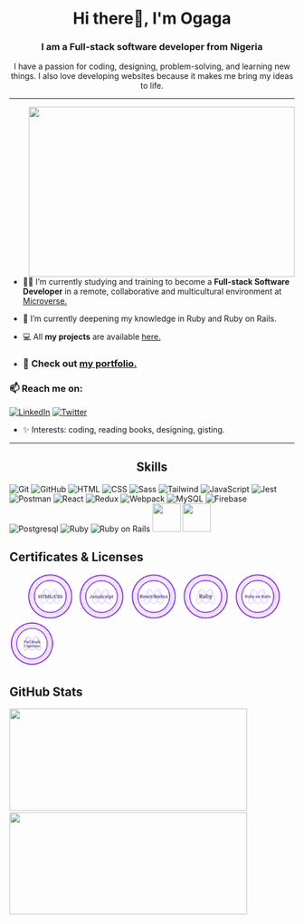 <h1 align="center"> Hi there👋, I'm Ogaga</h1>
<h3 align="center">I am a Full-stack software developer from Nigeria</h3>

<p align="center">I have a passion for coding, designing, problem-solving, and learning new things. I also love developing websites because it makes me bring my ideas to life.</p>

---
<img align="right" width="470px" height="300px" src="https://media.giphy.com/media/Ah3zHH7hvsSB2/giphy.gif">

- 👩‍💻 I’m currently studying and training to become a **Full-stack Software Developer** in a remote, collaborative and multicultural environment at [Microverse.](https://github.com/microverseinc)

- 🌱 I’m currently deepening my knowledge in Ruby and Ruby on Rails.

- 💻 All **my projects** are available [here.](https://github.com/Ogaga01?tab=repositories)
- ### 🚀 Check out [my portfolio.](https://ogaga.me/)

### 📫 Reach me on:

[![LinkedIn](https://img.shields.io/badge/LinkedIn-%230077B5.svg?logo=linkedin&logoColor=white)](https://www.linkedin.com/in/ogaga-iyara-0339b0105/) [![Twitter](https://img.shields.io/badge/Twitter-%231DA1F2.svg?logo=Twitter&logoColor=white)](https://twitter.com/i_ogaga_n)

- ✨ Interests: coding, reading books, designing, gisting.

---

<h2 align="center">Skills</h2>
<p align="center">
  <div>
	<img height="50" src="https://user-images.githubusercontent.com/25181517/117364277-fc4eb280-aebd-11eb-8769-a3583c6a2037.png" alt="Git" title="Git" />
	<img height="50" src="https://user-images.githubusercontent.com/25181517/117364276-fc4eb280-aebd-11eb-92ba-8a6ef74b7313.png" alt="GitHub" title="GitHub" />
	<img height="50" src="https://user-images.githubusercontent.com/25181517/117447535-f00a3a00-af3d-11eb-89bf-45aaf56dbaf1.png" alt="HTML" title="HTML" />
	<img height="50" src="https://user-images.githubusercontent.com/25181517/117447663-0fa16280-af3e-11eb-8677-bcf8e4f8e298.png" alt="CSS" title="CSS" />
	<img height="50" src="https://github.com/get-icon/geticon/raw/master/icons/sass.svg" alt="Sass" title="Sass" />
	<img height="50" src="https://raw.githubusercontent.com/michaelkolesidis/tech-icons/3f4f5fbef9a8e5dae8dc9cab983472a9222993b9/icons/tailwindcss/tailwindcss-plain.svg" alt="Tailwind" title="Tailwind" />
	<img height="50" width="50" src="https://user-images.githubusercontent.com/25181517/117447155-6a868a00-af3d-11eb-9cfe-245df15c9f3f.png" alt="JavaScript" title="JavaScript" />
	<img height="50" width="50" src="https://github.com/get-icon/geticon/raw/master/icons/jest.svg" alt="Jest" title="Jest" />
	<img height="50" width="50" src="https://user-images.githubusercontent.com/25181517/121302453-01a67f00-c8fa-11eb-8c86-2ee00734c9a8.png" alt="Postman" title="Postman" />
	<img height="50" width="50" src="https://github.com/get-icon/geticon/raw/master/icons/react.svg" alt="React" title="React" />
	<img height="50" width="50" src="https://github.com/get-icon/geticon/raw/master/icons/redux.svg" alt="Redux" title="Redux" />
	<img height="50" width="50" src="https://github.com/get-icon/geticon/raw/master/icons/webpack.svg" alt="Webpack" title="Webpack" />
	<img height="50" width="50" src="https://github.com/get-icon/geticon/raw/master/icons/mysql.svg" alt="MySQL" title="MySQL" />
	<img height="50" width="50" src="https://github.com/get-icon/geticon/raw/master/icons/firebase.svg" alt="Firebase" title="Firebase" />
	<img height="50" width="50" src="https://github.com/get-icon/geticon/raw/master/icons/postgresql.svg" alt="Postgresql" title="Postgresql" />
	<img height="50" width="50" src="https://user-images.githubusercontent.com/25181517/192603745-7d34df9e-7756-4756-a539-6a61badf7a80.png" alt="Ruby" title="Ruby" />
	<img height="50" width="50" src="https://user-images.githubusercontent.com/25181517/192603748-3ac17112-3653-4257-80da-a57334b11411.png" alt="Ruby on Rails" title="Ruby on Rails" />
	<img height="50" width="50" src="https://cdn.jsdelivr.net/gh/devicons/devicon/icons/nodejs/nodejs-original.svg" />
 	<img height="50" width="50" src="https://cdn.jsdelivr.net/gh/devicons/devicon/icons/express/express-original.svg" />
</div>
</p>
<h2 align="left">Certificates & Licenses</h2>
<p align="left">
  &nbsp; &nbsp; &nbsp; &nbsp; <a href="https://www.credential.net/ba59dc0e-d33d-48d2-a6ae-6b94736a9984#gs.2qlk0k" target="blank"><img src="./images/html-css-badge.png" width="80"></a> &nbsp; <a href="https://www.credential.net/8dc30957-8cc7-42c6-93df-43bc32535948#gs.2qll15" target="blank"><img src="./images/js-badge.png" width="80"></a> &nbsp; <a href="https://www.credential.net/7bc821c5-b53f-4769-8529-4c8f6eb45d99" target="blank"><img src="./images/react-badge.png" width="80"></a> &nbsp; <a href="https://www.credential.net/58a14aaf-67c7-42f7-9a62-e644d9cd4776#gs.2qlh91" target="blank"><img src="./images/ruby-badge.png" width="80"></a> &nbsp; <a href="https://www.credential.net/3e16ee2f-1975-4792-91dc-bb214aa46177#gs.2qof9v" target="blank"><img src="./images/ror-badge.png" width="80"></a> &nbsp; <a href="https://www.credential.net/6f15f7c4-8932-427e-936b-6095befaf6f5#gs.2qoe90" target="blank"><img src="./images/web-dev-badge.png" width="80"></a>
</p>

<h2 align ="left">GitHub Stats</h2>
<div>
  <img height="180" width="420" src="https://github-readme-stats-eight-theta.vercel.app/api?username=ogaga01&show_icons=true&theme=nightowl&count_private=true"/>
  <img height="180" width="420" src="https://github-readme-stats.vercel.app/api/top-langs/?username=ogaga01&show_icons=true&theme=nightowl&layout=compact"/>
</div>

<!--
**Ogaga01/Ogaga01** is a ✨ _special_ ✨ repository because its `README.md` (this file) appears on your GitHub profile.

Here are some ideas to get you started:

- 🔭 I’m currently working on ...
- 🌱 I’m currently learning ...
- 👯 I’m looking to collaborate on ...
- 🤔 I’m looking for help with ...
- 💬 Ask me about ...
- 📫 How to reach me: ...
- 😄 Pronouns: ...
- ⚡ Fun fact: ...
-->
